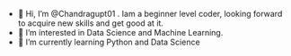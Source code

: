 - 👋 Hi, I’m @Chandragupt01 . Iam a beginner level coder, looking forward to acquire new skills and get good at it.
- 👀 I’m interested in Data Science and Machine Learning.
- 🌱 I’m currently learning Python and Data Science

<!---
Chandragupt01/Chandragupt01 is a ✨ special ✨ repository because its `README.md` (this file) appears on your GitHub profile.
You can click the Preview link to take a look at your changes.
--->
